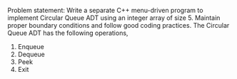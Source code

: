 Problem statement:
Write a separate C++ menu-driven program to implement Circular Queue ADT using an integer array of size 5. Maintain proper boundary conditions and follow good coding practices. The Circular Queue ADT has the following operations,
1. Enqueue
2. Dequeue
3. Peek
4. Exit
